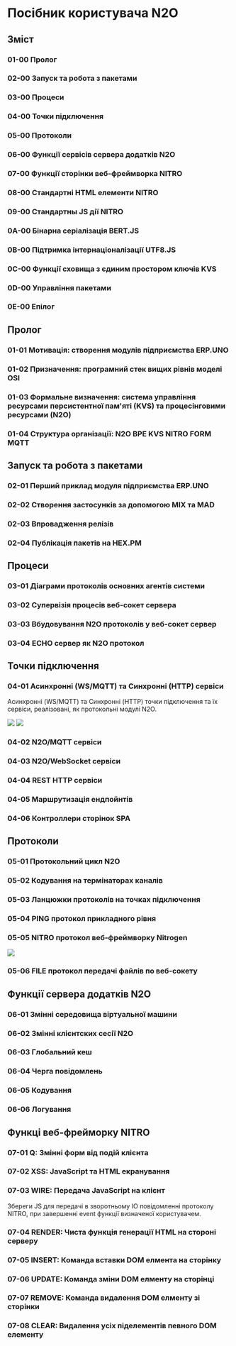 # Посібник користувача N2O

## Зміст

### 01-00 Пролог
### 02-00 Запуск та робота з пакетами
### 03-00 Процеси
### 04-00 Точки підключення
### 05-00 Протоколи
### 06-00 Функції сервісів сервера додатків N2O
### 07-00 Функції сторінки веб-фреймворка NITRO
### 08-00 Стандартні HTML елементи NITRO
### 09-00 Стандартны JS дії NITRO
### 0A-00 Бінарна серіалізація BERT.JS
### 0B-00 Підтримка інтернаціоналізації UTF8.JS
### 0C-00 Функції сховища з єдиним простором ключів KVS
### 0D-00 Управління пакетами
### 0E-00 Епілог

## Пролог

### 01-01 Мотивація: створення модулів підприємства ERP.UNO
### 01-02 Призначення: програмний стек вищих рівнів моделі OSI
### 01-03 Формальне визначення: система управління ресурсами персистентної пам'яті (KVS) та процесінговими ресурсами (N2O)
### 01-04 Структура організації: N2O BPE KVS NITRO FORM MQTT

## Запуск та робота з пакетами

### 02-01 Перший приклад модуля підприємства ERP.UNO
### 02-02 Створення застосунків за допомогою MIX та MAD
### 02-03 Впровадження релізів
### 02-04 Публікація пакетів на HEX.PM

## Процеси

### 03-01 Діаграми протоколів основних агентів системи
### 03-02 Супервізія процесів веб-сокет сервера
### 03-03 Вбудовування N2O протоколів у веб-сокет сервер
### 03-04 ECHO сервер як N2O протокол

## Точки підключення

### 04-01 Асинхронні (WS/MQTT) та Синхронні (HTTP) сервіси

Асинхронні (WS/MQTT) та Синхронні (HTTP) точки підключення
та їх сервіси, реалізовані, як протокольні модулі N2O.

<img src="images/mqtt.n2o.png"/>
<img src="images/ws.n2o.png"/>

### 04-02 N2O/MQTT сервіси
### 04-03 N2O/WebSocket сервіси
### 04-04 REST HTTP сервіси
### 04-05 Маршрутизація ендпойнтів
### 04-06 Контроллери сторінок SPA

## Протоколи

### 05-01 Протокольний цикл N2O
### 05-02 Кодування на термінаторах каналів
### 05-03 Ланцюжки протоколів на точках підключення
### 05-04 PING протокол прикладного рівня
### 05-05 NITRO протокол веб-фреймворку Nitrogen

<img src="images/nitro.png"/>

### 05-06 FILE протокол передачі файлів по веб-сокету

## Функції сервера додатків N2O

### 06-01 Змінні середовища віртуальної машини
### 06-02 Змінні клієнтских сесії N2O
### 06-03 Глобальний кеш
### 06-04 Черга повідомлень
### 06-05 Кодування
### 06-06 Логування

## Функці веб-фрейморку NITRO

### 07-01 Q: Змінні форм від подій клієнта
### 07-02 XSS: JavaScript та HTML екранування
### 07-03 WIRE: Передача JavaScript на клієнт

Збереги JS для передачі в зворотньому IO повідомленні протоколу NITRO,
при завершенні event функції визначеної користувачем.

### 07-04 RENDER: Чиста функція генерації HTML на стороні серверу
### 07-05 INSERT: Команда вставки DOM елмента на сторінку
### 07-06 UPDATE: Команда зміни DOM елменту на сторінці
### 07-07 REMOVE: Команда видалення DOM елменту зі сторінки
### 07-08 CLEAR: Видалення усіх піделементів певного DOM елементу

